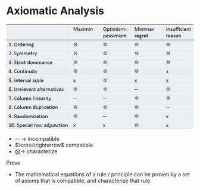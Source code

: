 # Axiomatic Analysis

![image-20220121112533441](image-20220121112533441.png)

- -- $\rightarrow$ incompatible
- $\cross\rightarrow$ compatible
- $\bigotimes\rightarrow$ characterize



Prove

- The mathematical equations of a rule / principle can be proven by a set of axioms that is compatible, and characterize that rule.